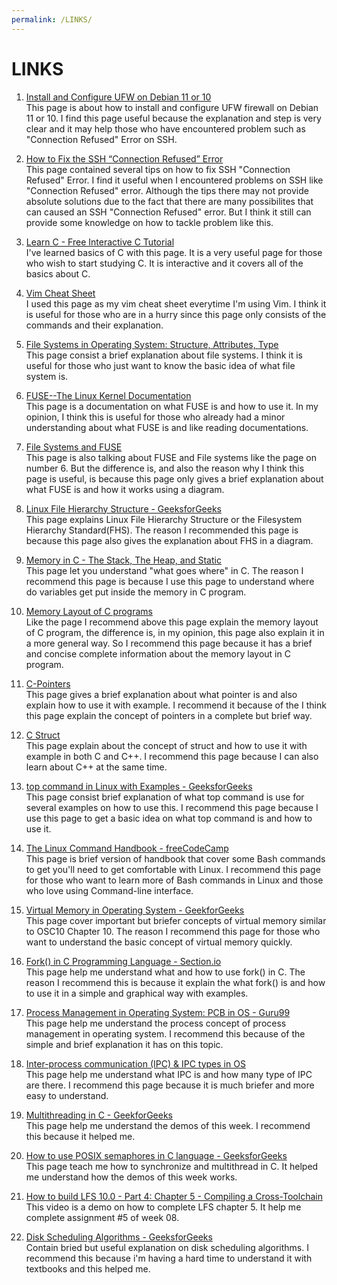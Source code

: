 ```yaml
---
permalink: /LINKS/
---
```


# LINKS

1. [Install and Configure UFW on Debian 11 or 10](https://www.how2shout.com/linux/install-and-configure-ufw-on-debian-11-or-10/)<br>
This page is about how to install and configure UFW firewall on Debian 11 or 10.
I find this page useful because the explanation and step is very clear and it may help those who have encountered problem such as "Connection Refused" Error on SSH.

2. [How to Fix the SSH “Connection Refused” Error](https://kinsta.com/knowledgebase/ssh-connection-refused/)<br>
This page contained several tips on how to fix SSH "Connection Refused" Error.
I find it useful when I encountered problems on SSH like "Connection Refused" error. 
Although the tips there may not provide absolute solutions due to the fact that there are many possibilites that can caused an SSH "Connection Refused" error.
But I think it still can provide some knowledge on how to tackle problem like this.

3. [Learn C - Free Interactive C Tutorial](https://www.learn-c.org/)<br>
I've learned basics of C with this page. It is a very useful page for those who wish to start
studying C. It is interactive and it covers all of the basics about C.

4. [Vim Cheat Sheet](https://vim.rtorr.com/)<br>
I used this page as my vim cheat sheet everytime I'm using Vim. I think it is useful for those who are in a
hurry since this page only consists of the commands and their explanation.

5. [File Systems in Operating System: Structure, Attributes, Type](https://www.guru99.com/file-systems-operating-system.html)<br>
This page consist a brief explanation about file systems. I think it is useful for those who just want 
to know the basic idea of what file system is.

6. [FUSE--The Linux Kernel Documentation](https://www.kernel.org/doc/html/latest/filesystems/fuse.html#)<br>
This page is a documentation on what FUSE is and how to use it. In my opinion, I think this is useful for
those who already had a minor understanding about what FUSE is and like reading documentations.

7. [File Systems and FUSE](https://www.cs.cmu.edu/~fp/courses/15213-s07/lectures/15-filesys/index.html)<br>
This page is also talking about FUSE and File systems like the page on number 6. But the difference is, and also
the reason why I think this page is useful, is because this page only gives a brief explanation about what
FUSE is and how it works using a diagram.

8. [Linux File Hierarchy Structure - GeeksforGeeks](https://www.geeksforgeeks.org/linux-file-hierarchy-structure/)<br>
This page explains Linux File Hierarchy Structure or the Filesystem Hierarchy Standard(FHS). The reason I recommended
this page is because this page also gives the explanation about FHS in a diagram.

9. [Memory in C - The Stack, The Heap, and Static](https://craftofcoding.wordpress.com/2015/12/07/memory-in-c-the-stack-the-heap-and-static/)<br>
This page let you understand "what goes where" in C. The reason I recommend this page is because I use this page to understand where do variables
get put inside the memory in C program.

10. [Memory Layout of C programs](https://www.geeksforgeeks.org/memory-layout-of-c-program/)<br>
Like the page I recommend above this page explain the memory layout of C program, the difference is, in my opinion, this page also explain it in
a more general way. So I recommend this page because it has a brief and concise complete information about the memory layout in C program.

11. [C-Pointers](https://www.tutorialspoint.com/cprogramming/c_pointers.htm)<br>
This page gives a brief explanation about what pointer is and also explain how to use it with example. I recommend it because of the I think this page
explain the concept of pointers in a complete but brief way.

12. [C Struct](https://www.programiz.com/c-programming/c-structures)<br>
This page explain about the concept of struct and how to use it with example in both C and C++. I recommend this page because I can also learn about C++
at the same time.

13. [top command in Linux with Examples - GeeksforGeeks](https://www.geeksforgeeks.org/top-command-in-linux-with-examples/)<br>
This page consist brief explanation of what top command is use for several examples on how to use this. I recommend this page because I use this page to get a basic idea
on what top command is and how to use it.

14. [The Linux Command Handbook - freeCodeCamp](https://www.freecodecamp.org/news/the-linux-commands-handbook/)<br>
This page is brief version of handbook that cover some Bash commands to get you'll need to get comfortable with Linux. I recommend this page for those who want to
learn more of Bash commands in Linux and those who love using Command-line interface.

15. [Virtual Memory in Operating System - GeekforGeeks](https://www.geeksforgeeks.org/virtual-memory-in-operating-system/)<br>
This page cover important but briefer concepts of virtual memory similar to OSC10 Chapter 10. The reason I recommend this page for those who want to understand
the basic concept of virtual memory quickly.

16. [Fork() in C Programming Language - Section.io](https://www.section.io/engineering-education/fork-in-c-programming-language/)<br>
This page help me understand what and how to use fork() in C. The reason I recommend this is because it explain the what fork() is and how to use it in a simple and graphical way with examples.

17. [Process Management in Operating System: PCB in OS - Guru99](https://www.guru99.com/process-management-pcb.html)<br>
This page help me understand the process concept of process management in operating system. I recommend this because of the simple and brief explanation it has on this topic.

18. [Inter-process communication (IPC) & IPC types in OS](https://iq.opengenus.org/interprocess-communication-and-types-in-os/)<br>
This page help me understand what IPC is and how many type of IPC are there. I recommend this page because it is much briefer and more easy to understand.

19. [Multithreading in C - GeekforGeeks](https://www.geeksforgeeks.org/multithreading-c-2/)<br>
This page help me understand the demos of this week. I recommend this because it helped me.

20. [How to use POSIX semaphores in C language - GeeksforGeeks](https://www.geeksforgeeks.org/use-posix-semaphores-c/)<br>
This page teach me how to synchronize and multithread in C. It helped me understand how the demos of this week works.

21. [How to build LFS 10.0 - Part 4: Chapter 5 - Compiling a Cross-Toolchain](https://www.youtube.com/watch?v=-7tVFyXoNVs)<br>
This video is a demo on how to complete LFS chapter 5. It help me complete assignment #5 of week 08.

22. [Disk Scheduling Algorithms - GeeksforGeeks](https://www.geeksforgeeks.org/disk-scheduling-algorithms/)<br>
Contain bried but useful explanation on disk scheduling algorithms. I recommend this because i'm having a hard time to understand it with textbooks and this helped me.
